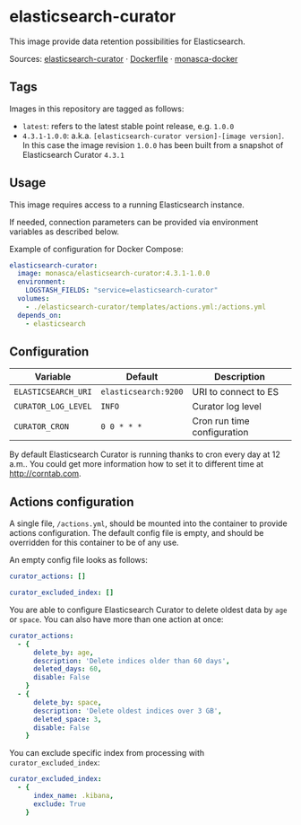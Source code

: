 elasticsearch-curator
=====================

This image provide data retention possibilities for Elasticsearch.

Sources: [elasticsearch-curator][es-cur] &middot; [Dockerfile][es-cur-df] &middot; [monasca-docker][monasca-docker]

Tags
----

Images in this repository are tagged as follows:

 * `latest`: refers to the latest stable point release, e.g. `1.0.0`
 * `4.3.1-1.0.0`: a.k.a. `[elasticsearch-curator version]-[image version]`.
   In this case the image revision `1.0.0` has been built from a snapshot
   of Elasticsearch Curator `4.3.1`

Usage
-----

This image requires access to a running Elasticsearch instance.

If needed, connection parameters can be provided via environment variables as
described below.

Example of configuration for Docker Compose:
```yaml
elasticsearch-curator:
  image: monasca/elasticsearch-curator:4.3.1-1.0.0
  environment:
    LOGSTASH_FIELDS: "service=elasticsearch-curator"
  volumes:
    - ./elasticsearch-curator/templates/actions.yml:/actions.yml
  depends_on:
    - elasticsearch
```


Configuration
-------------

|      Variable       |       Default        |         Description         |
|---------------------|----------------------|-----------------------------|
| `ELASTICSEARCH_URI` | `elasticsearch:9200` | URI to connect to ES        |
| `CURATOR_LOG_LEVEL` | `INFO`               | Curator log level           |
| `CURATOR_CRON`      | `0 0 * * *`          | Cron run time configuration |

By default Elasticsearch Curator is running thanks to cron every day
at 12 a.m.. You could get more information how to set it to different time
at <http://corntab.com>.


Actions configuration
---------------------

A single file, `/actions.yml`, should be mounted into the container to provide
actions configuration. The default config file is empty, and should be
overridden for this container to be of any use.

An empty config file looks as follows:

```yaml
curator_actions: []

curator_excluded_index: []
```

You are able to configure Elasticsearch Curator to delete oldest data
by `age` or `space`. You can also have more than one action at once:

```yaml
curator_actions:
  - {
      delete_by: age,
      description: 'Delete indices older than 60 days',
      deleted_days: 60,
      disable: False
    }
  - {
      delete_by: space,
      description: 'Delete oldest indices over 3 GB',
      deleted_space: 3,
      disable: False
    }
```

You can exclude specific index from processing with `curator_excluded_index`:

```yaml
curator_excluded_index:
  - {
      index_name: .kibana,
      exclude: True
    }
```


[es-cur]: https://github.com/monasca/monasca-docker/blob/master/elasticsearch-curator/
[es-cur-df]: https://github.com/monasca/monasca-docker/blob/master/elasticsearch-curator/Dockerfile
[monasca-docker]: https://github.com/monasca/monasca-docker/
